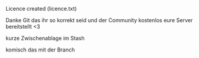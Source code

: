 Licence created (licence.txt)

Danke Git das ihr so korrekt seid und der Community kostenlos eure Server bereitstellt <3

kurze Zwischenablage im Stash

komisch das mit der Branch
